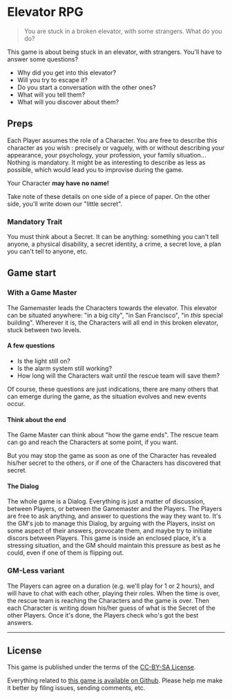 # Elevator RPG

> You are stuck in a broken elevator, with some strangers. What do you do?

This game is about being stuck in an elevator, with strangers. You'll have to
answer some questions?

* Why did you get into this elevator?
* Will you try to escape it?
* Do you start a conversation with the other ones?
* What will you tell them?
* What will you discover about them?

## Preps

Each Player assumes the role of a Character. You are free to describe this
character as you wish : precisely or vaguely, with or without describing your
appearance, your psychology, your profession, your family situation... Nothing
is mandatory. It might be as interesting to describe as less as possible, which
would lead you to improvise during the game.

Your Character **may have no name!**

Take note of these details on one side of a piece of paper. On the other side,
you'll write down our "little secret".

### Mandatory Trait

You must think about a Secret. It can be anything: something you can't tell
anyone, a physical disability, a secret identity, a crime, a secret love, a plan
you can't tell to anyone, etc.

## Game start

### With a Game Master

The Gamemaster leads the Characters towards the elevator. This elevator can be
situated anywhere: "in a big city", "in San Francisco", "in *this* special
building". Wherever it is, the Characters will all end in this broken elevator,
stuck between two levels.

#### A few questions

* Is the light still on?
* Is the alarm system still working?
* How long will the Characters wait until the rescue team will save them?

Of course, these questions are just indications, there are many others that can
emerge during the game, as the situation evolves and new events occur.

#### Think about the end

The Game Master can think about "how the game ends". The rescue team can go and
reach the Characters at some point, if you want.

But you may stop the game as soon as one of the Character has revealed his/her
secret to the others, or if one of the Characters has discovered that secret.

#### The Dialog

The whole game is a Dialog. Everything is just a matter of discussion, between
Players, or between the Gamemaster and the Players. The Players are free to ask
anything, and answer to questions the way they want to. It's the GM's job to
manage this Dialog, by arguing with the Players, insist on some aspect of their
answers, provocate them, and maybe try to initiate discors between Players. This
game is inside an enclosed place, it's a stressing situation, and the GM should
maintain this pressure as best as he could, even if one of them is flipping out.

### GM-Less variant

The Players can agree on a duration (e.g. we'll play for 1 or 2 hours), and will
have to chat with each other, playing their roles. When the time is over, the
rescue team is reaching the Characters and the game is over. Then each Character
is writing down his/her guess of what is the Secret of the other Players. Once
it's done, the Players check who's got the best answers.

----

## License

This game is published under the terms of the [CC-BY-SA License][CC-BY-SA License].

Everything related to [this game is available on Github][Elevator RPG Github].
Please help me make it better by filing issues, sending comments, etc.

[CC-BY-SA License]: http://creativecommons.org/licenses/by-sa/3.0/
[Elevator RPG Github]: https://github.com/brunobord/elevator-rpg/
